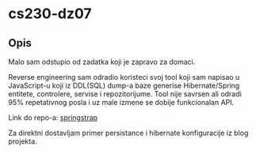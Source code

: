 # cs230-dz07

## Opis

Malo sam odstupio od zadatka koji je zapravo za domaci. 

Reverse engineering sam odradio koristeci svoj tool koji sam napisao u JavaScript-u koji iz DDL(SQL) dump-a baze generise Hibernate/Spring entitete, controlere, servise i repozitorijume. Tool nije savrsen ali odradi 95% repetativnog posla i uz male izmene se dobije funkcionalan API.


Link do repo-a:
[springstrap](https://github.com/7aske/springstrap)

Za direktni dostavljam primer persistance i hibernate konfiguracije iz blog projekta.

